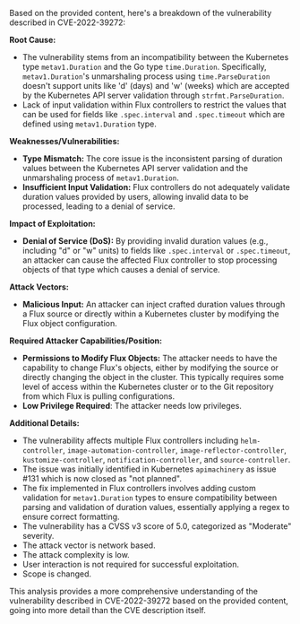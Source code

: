Based on the provided content, here's a breakdown of the vulnerability described in CVE-2022-39272:

**Root Cause:**
*   The vulnerability stems from an incompatibility between the Kubernetes type `metav1.Duration` and the Go type `time.Duration`. Specifically, `metav1.Duration`'s unmarshaling process using `time.ParseDuration` doesn't support units like 'd' (days) and 'w' (weeks) which are accepted by the Kubernetes API server validation through `strfmt.ParseDuration`.
*   Lack of input validation within Flux controllers to restrict the values that can be used for fields like `.spec.interval` and `.spec.timeout` which are defined using `metav1.Duration` type.

**Weaknesses/Vulnerabilities:**
*   **Type Mismatch:** The core issue is the inconsistent parsing of duration values between the Kubernetes API server validation and the unmarshaling process of `metav1.Duration`.
*   **Insufficient Input Validation:** Flux controllers do not adequately validate duration values provided by users, allowing invalid data to be processed, leading to a denial of service.

**Impact of Exploitation:**
*   **Denial of Service (DoS):** By providing invalid duration values (e.g., including "d" or "w" units) to fields like `.spec.interval` or `.spec.timeout`, an attacker can cause the affected Flux controller to stop processing objects of that type which causes a denial of service.

**Attack Vectors:**
*   **Malicious Input:** An attacker can inject crafted duration values through a Flux source or directly within a Kubernetes cluster by modifying the Flux object configuration.

**Required Attacker Capabilities/Position:**
*   **Permissions to Modify Flux Objects:** The attacker needs to have the capability to change Flux's objects, either by modifying the source or directly changing the object in the cluster. This typically requires some level of access within the Kubernetes cluster or to the Git repository from which Flux is pulling configurations.
*   **Low Privilege Required**: The attacker needs low privileges.

**Additional Details:**
*   The vulnerability affects multiple Flux controllers including `helm-controller`, `image-automation-controller`, `image-reflector-controller`, `kustomize-controller`, `notification-controller`, and `source-controller`.
*   The issue was initially identified in Kubernetes `apimachinery` as issue #131 which is now closed as "not planned".
*  The fix implemented in Flux controllers involves adding custom validation for `metav1.Duration` types to ensure compatibility between parsing and validation of duration values, essentially applying a regex to ensure correct formatting.
*   The vulnerability has a CVSS v3 score of 5.0, categorized as "Moderate" severity.
* The attack vector is network based.
* The attack complexity is low.
* User interaction is not required for successful exploitation.
* Scope is changed.

This analysis provides a more comprehensive understanding of the vulnerability described in CVE-2022-39272 based on the provided content, going into more detail than the CVE description itself.